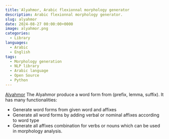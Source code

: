```yaml
---
title: َAlyahmor, Arabic flexionnal morphology generator
description: Arabic flexionnal morphology generator.
slug: alyahmor
date: 2024-08-27 00:00:00+0000
image: alyahmor.png
categories:
  - Library 
languages:
  - Arabic
  - English
tags:
  - Morphology generation
  - NLP library
  - Arabic language
  - Open Source
  - Python
---
```


[Alyahmor](https://github.com/linuxscout/alyahmor) The Alyahmor produce a word form from (prefix, lemma, suffix). It has many functionalities:

  - Generate word forms from given word and affixes
  - Generate all word forms by adding verbal or nominal affixes according to word type
  - Generate all affixes combination for verbs or nouns which can be used in morphology analysis.

